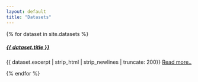 ```yaml
---
layout: default
title: "Datasets"
---
```



<!-- <ul>
  {% for dataset in site.datasets %}
    <h3>
      <a href="{{ dataset.url }}">{{ dataset.title }}</a>
    </h3>
  {% endfor %}
</ul> -->

<div class="card-columns">
  {% for dataset in site.datasets %}
    <div class="card">
      <div class="card-body">
        <h5 class="card-title"><a href="{{ dataset.url }}">{{ dataset.title }}</a></h5>
        <p class="card-text">
          {{ dataset.excerpt | strip_html | strip_newlines | truncate: 200}}
          <a href="{{ dataset.url }}">Read more..</a>
        </p>
      </div>
    </div>
  {% endfor %}
</div>
